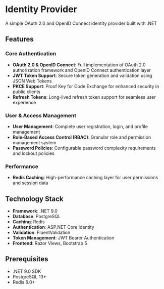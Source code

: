 # Identity Provider

A simple OAuth 2.0 and OpenID Connect identity provider built with .NET

## Features

### Core Authentication
- **OAuth 2.0 & OpenID Connect**: Full implementation of OAuth 2.0 authorization framework and OpenID Connect authentication layer
- **JWT Token Support**: Secure token generation and validation using JSON Web Tokens
- **PKCE Support**: Proof Key for Code Exchange for enhanced security in public clients
- **Refresh Tokens**: Long-lived refresh token support for seamless user experience

### User & Access Management
- **User Management**: Complete user registration, login, and profile management
- **Role-Based Access Control (RBAC)**: Granular role and permission management system
- **Password Policies**: Configurable password complexity requirements and lockout policies

### Performance
- **Redis Caching**: High-performance caching layer for user permissions and session data

## Technology Stack

- **Framework**: .NET 9.0
- **Database**: PostgreSQL
- **Caching**: Redis
- **Authentication**: ASP.NET Core Identity
- **Validation**: FluentValidation
- **Token Management**: JWT Bearer Authentication
- **Frontend**: Razor Views, Bootstrap 5

## Prerequisites

- .NET 9.0 SDK
- PostgreSQL 13+
- Redis 6.0+
